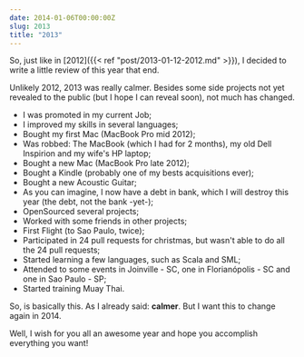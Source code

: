 ```yaml
---
date: 2014-01-06T00:00:00Z
slug: 2013
title: "2013"
---
```


So, just like in [2012]({{< ref "post/2013-01-12-2012.md" >}}), I decided to write a
little review of this year that end.

Unlikely 2012, 2013 was really calmer. Besides some side projects not yet
revealed to the public (but I hope I can reveal soon), not much has changed.

- I was promoted in my current Job;
- I improved my skills in several languages;
- Bought my first Mac (MacBook Pro mid 2012);
- Was robbed: The MacBook (which I had for 2 months), my old Dell Inspirion and
my wife's HP laptop;
- Bought a new Mac (MacBook Pro late 2012);
- Bought a Kindle (probably one of my bests acquisitions ever);
- Bought a new Acoustic Guitar;
- As you can imagine, I now have a debt in bank, which I will destroy this year
(the debt, not the bank -yet-);
- OpenSourced several projects;
- Worked with some friends in other projects;
- First Flight (to Sao Paulo, twice);
- Participated in 24 pull requests for christmas, but wasn't able to do all
the 24 pull requests;
- Started learning a few languages, such as Scala and SML;
- Attended to some events in Joinville - SC, one in Florianópolis - SC and
one in Sao Paulo - SP;
- Started training Muay Thai.

So, is basically this. As I already said: **calmer**. But I want this to change
again in 2014.

Well, I wish for you all an awesome year and hope you accomplish everything you
want!
